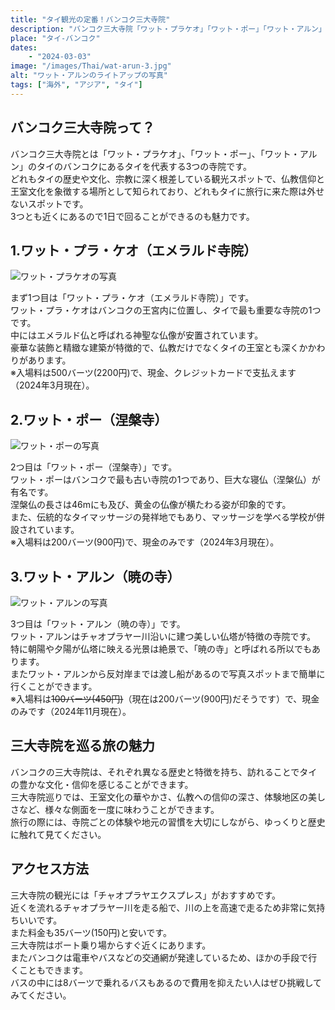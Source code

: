 ```yaml
---
title: "タイ観光の定番！バンコク三大寺院"
description: "バンコク三大寺院「ワット・プラケオ」「ワット・ポー」「ワット・アルン」を巡る旅ガイド！歴史や文化、アクセス方法、入場料情報を詳しく紹介。タイ観光の魅力を体験しよう！"
place: "タイ-バンコク"
dates:
    - "2024-03-03"
image: "/images/Thai/wat-arun-3.jpg"
alt: "ワット・アルンのライトアップの写真"
tags: ["海外", "アジア", "タイ"]
---
```


## バンコク三大寺院って？

バンコク三大寺院とは「ワット・プラケオ」、「ワット・ポー」、「ワット・アルン」のタイのバンコクにあるタイを代表する3つの寺院です。  
どれもタイの歴史や文化、宗教に深く根差している観光スポットで、仏教信仰と王室文化を象徴する場所として知られており、どれもタイに旅行に来た際は外せないスポットです。  
3つとも近くにあるので1日で回ることができるのも魅力です。  

## 1.ワット・プラ・ケオ（エメラルド寺院）

![ワット・プラケオの写真](/images/Thai/wat-arkeow-1.jpg)

まず1つ目は「ワット・プラ・ケオ（エメラルド寺院）」です。  
ワット・プラ・ケオはバンコクの王宮内に位置し、タイで最も重要な寺院の1つです。  
中にはエメラルド仏と呼ばれる神聖な仏像が安置されています。  
豪華な装飾と精緻な建築が特徴的で、仏教だけでなくタイの王室とも深くかかわりがあります。  
※入場料は500バーツ(2200円)で、現金、クレジットカードで支払えます（2024年3月現在）。  

## 2.ワット・ポー（涅槃寺）

![ワット・ポーの写真](/images/Thai/wat-pho-1.jpg)

2つ目は「ワット・ポー（涅槃寺）」です。  
ワット・ポーはバンコクで最も古い寺院の1つであり、巨大な寝仏（涅槃仏）が有名です。  
涅槃仏の長さは46mにも及び、黄金の仏像が横たわる姿が印象的です。  
また、伝統的なタイマッサージの発祥地でもあり、マッサージを学べる学校が併設されています。  
※入場料は200バーツ(900円)で、現金のみです（2024年3月現在）。  

## 3.ワット・アルン（暁の寺）

![ワット・アルンの写真](/images/Thai/wat-arun-2.jpg)

3つ目は「ワット・アルン（暁の寺）」です。  
ワット・アルンはチャオプラヤー川沿いに建つ美しい仏塔が特徴の寺院です。  
特に朝陽や夕陽が仏塔に映える光景は絶景で、「暁の寺」と呼ばれる所以でもあります。  
またワット・アルンから反対岸までは渡し船があるので写真スポットまで簡単に行くことができます。  
※入場料は<s>100バーツ(450円)</s>（現在は200バーツ(900円)だそうです）で、現金のみです（2024年11月現在）。  

## 三大寺院を巡る旅の魅力

バンコクの三大寺院は、それぞれ異なる歴史と特徴を持ち、訪れることでタイの豊かな文化・信仰を感じることができます。  
三大寺院巡りでは、王室文化の華やかさ、仏教への信仰の深さ、体験地区の美しさなど、様々な側面を一度に味わうことができます。  
旅行の際には、寺院ごとの体験や地元の習慣を大切にしながら、ゆっくりと歴史に触れて見てください。  

## アクセス方法

三大寺院の観光には「チャオプラヤエクスプレス」がおすすめです。  
近くを流れるチャオプラヤー川を走る船で、川の上を高速で走るため非常に気持ちいいです。  
また料金も35バーツ(150円)と安いです。  
三大寺院はボート乗り場からすぐ近くにあります。  
またバンコクは電車やバスなどの交通網が発達しているため、ほかの手段で行くこともできます。  
バスの中には8バーツで乗れるバスもあるので費用を抑えたい人はぜひ挑戦してみてください。  
